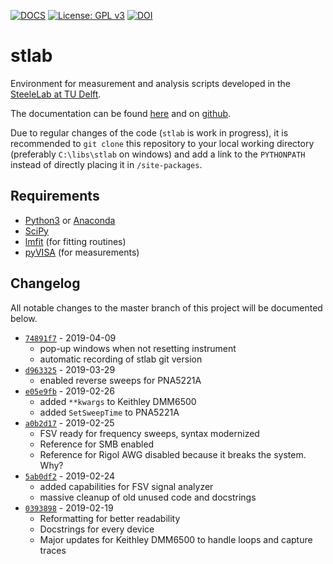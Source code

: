 [![DOCS](https://img.shields.io/badge/read%20-thedocs-ff66b4.svg)](https://steelelab-delft.github.io/stlab/)
[![License: GPL v3](https://img.shields.io/badge/License-GPLv3-blue.svg)](https://www.gnu.org/licenses/gpl-3.0)
[![DOI](https://zenodo.org/badge/DOI/10.5281/zenodo.1299278.svg)](https://doi.org/10.5281/zenodo.1299278)

# stlab

Environment for measurement and analysis scripts developed in the [SteeleLab at TU Delft](http://steelelab.tudelft.nl/open-science/).

The documentation can be found [here](http://nsweb.tn.tudelft.nl/~steelelab/stlab/) and on [github](https://steelelab-delft.github.io/stlab/).

Due to regular changes of the code (`stlab` is work in progress), it is recommended to `git clone` this repository to your local working directory (preferably `C:\libs\stlab` on windows) and add a link to the `PYTHONPATH` instead of directly placing it in `/site-packages`.

## Requirements

- [Python3](https://www.python.org/downloads/) or [Anaconda](https://www.anaconda.org/downloads)
- [SciPy](https://www.scipy.org/)
- [lmfit](https://pypi.org/project/lmfit/) (for fitting routines)
- [pyVISA](https://pypi.org/project/PyVISA-py/) (for measurements)

## Changelog

All notable changes to the master branch of this project will be documented below.

- [`74891f7`](https://github.com/steelelabgit/stlab/commit/74891f7e12057a18cd64b9e88492cf197438cc45) - 2019-04-09
  - pop-up windows when not resetting instrument
  - automatic recording of stlab git version
- [`d963325`](https://github.com/steelelabgit/stlab/commit/d963325aa98c72f713589200506a5edb609c3c8c) - 2019-03-29
  - enabled reverse sweeps for PNA5221A
- [`e05e9fb`](https://github.com/steelelabgit/stlab/commit/e05e9fb8d633c56612809d57e663505cb9e11c47) - 2019-02-26
  - added `**kwargs` to Keithley DMM6500
  - added `SetSweepTime` to PNA5221A
- [`a0b2d17`](https://github.com/steelelabgit/stlab/commit/a0b2d175df05ee5ab460816a65d8a8ee445e4e82) - 2019-02-25
  - FSV ready for frequency sweeps, syntax modernized
  - Reference for SMB enabled
  - Reference for Rigol AWG disabled because it breaks the system. Why?
- [`5ab0df2`](https://github.com/steelelabgit/stlab/commit/5ab0df2c88997ca4a513349b36b68e76b1dda514) - 2019-02-24
  - added capabilities for FSV signal analyzer
  - massive cleanup of old unused code and docstrings
- [`0393898`](https://github.com/steelelabgit/stlab/commit/0393898cfe9d575ff1bf3abcbba1579c4094abd7) - 2019-02-19
  - Reformatting for better readability
  - Docstrings for every device
  - Major updates for Keithley DMM6500 to handle loops and capture traces

